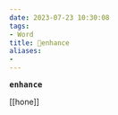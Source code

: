 ```yaml
---
date: 2023-07-23 10:30:08
tags: 
- Word
title: 📖enhance
aliases: 
- 
---
```


<pre><strong>enhance</strong></pre>
[[hone]]